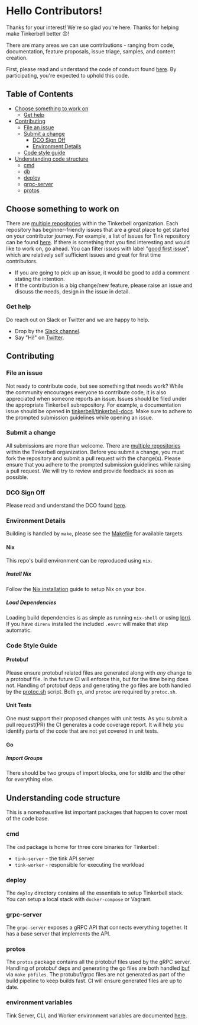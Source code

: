 # Hello Contributors!

Thanks for your interest!
We're so glad you're here.
Thanks for helping make Tinkerbell better 😍!

There are many areas we can use contributions - ranging from code, documentation, feature proposals, issue triage, samples, and content creation.

First, please read and understand the code of conduct found [here](https://github.com/tinkerbell/.github/blob/main/CODE_OF_CONDUCT.md).
By participating, you're expected to uphold this code.

## Table of Contents

-   [Choose something to work on](#choose-something-to-work-on)
    -   [Get help](#get-help)
-   [Contributing](#contributing)
    -   [File an issue](#file-an-issue)
    -   [Submit a change](#submit-a-change)
        -   [DCO Sign Off](#DCO-Sign-Off)
        -   [Environment Details](#Environment-Details)
    -   [Code style guide](#code-style-guide)
-   [Understanding code structure](#understanding-code-structure)
    -   [cmd](#cmd)
    -   [db](#db)
    -   [deploy](#deploy)
    -   [grpc-server](#grpc-server)
    -   [protos](#protos)

## Choose something to work on

There are [multiple repositories](https://github.com/tinkerbell) within the Tinkerbell organization.
Each repository has beginner-friendly issues that are a great place to get started on your contributor journey.
For example, a list of issues for Tink repository can be found [here](https://github.com/tinkerbell/tink/issues).
If there is something that you find interesting and would like to work on, go ahead.
You can filter issues with label "[good first issue](https://github.com/tinkerbell/tink/issues?q=is%3Aopen+is%3Aissue+label%3A%22good+first+issue%22)", which are relatively self sufficient issues and great for first time contributors.

-   If you are going to pick up an issue, it would be good to add a comment stating the intention.
-   If the contribution is a big change/new feature, please raise an issue and discuss the needs, design in the issue in detail.

### Get help

Do reach out on Slack or Twitter and we are happy to help.

-   Drop by the [Slack channel](https://eqix-metal-community.slack.com).
-   Say "Hi!" on [Twitter](https://twitter.com/tinkerbell_oss).

## Contributing

### File an issue

Not ready to contribute code, but see something that needs work?
While the community encourages everyone to contribute code, it is also appreciated when someone reports an issue.
Issues should be filed under the appropriate Tinkerbell subrepository.
For example, a documentation issue should be opened in [tinkerbell/tinkerbell-docs](https://github.com/tinkerbell/tinkerbell-docs/issues).
Make sure to adhere to the prompted submission guidelines while opening an issue.

### Submit a change

All submissions are more than welcome.
There are [multiple repositories](https://github.com/tinkerbell) within the Tinkerbell organization.
Before you submit a change, you must fork the repository and submit a pull request with the change(s).
Please ensure that you adhere to the prompted submission guidelines while raising a pull request.
We will try to review and provide feedback as soon as possible.

### DCO Sign Off

Please read and understand the DCO found [here](docs/DCO.md).

### Environment Details

Building is handled by `make`, please see the [Makefile](Makefile) for available targets.

#### Nix

This repo's build environment can be reproduced using `nix`.

##### Install Nix

Follow the [Nix installation](https://nixos.org/download.html) guide to setup Nix on your box.

##### Load Dependencies

Loading build dependencies is as simple as running `nix-shell` or using [lorri](https://github.com/nix-community/lorri).
If you have `direnv` installed the included `.envrc` will make that step automatic.

### Code Style Guide

#### Protobuf

Please ensure protobuf related files are generated along with _any_ change to a protobuf file.
In the future CI will enforce this, but for the time being does not.
Handling of protobuf deps and generating the go files are both handled by the [protoc.sh](./protos/protoc.sh) script.
Both `go`, and `protoc` are required by `protoc.sh`.

#### Unit Tests

One must support their proposed changes with unit tests.
As you submit a pull request(PR) the CI generates a code coverage report.
It will help you identify parts of the code that are not yet covered in unit tests.

#### Go

##### Import Groups

There should be two groups of import blocks, one for stdlib and the other for everything else.

## Understanding code structure

This is a nonexhaustive list important packages that happen to cover most of the code base.

### cmd

The `cmd` package is home for three core binaries for Tinkerbell:

-   `tink-server` - the tink API server
-   `tink-worker` - responsible for executing the workload

### deploy

The `deploy` directory contains all the essentials to setup Tinkerbell stack.
You can setup a local stack with `docker-compose` or Vagrant.

### grpc-server

The `grpc-server` exposes a gRPC API that connects everything together.
It has a base server that implements the API.

### protos

The `protos` package contains all the protobuf files used by the gRPC server.
Handling of protobuf deps and generating the go files are both handled [buf] via `make pbfiles`.
The protubuf/grpc files are not generated as part of the build pipeline to keep builds fast.
CI will ensure generated files are up to date.

[buf]: https://buf.build/

### environment variables

Tink Server, CLI, and Worker environment variables are documented [here](docs/ENVVARS.md).
